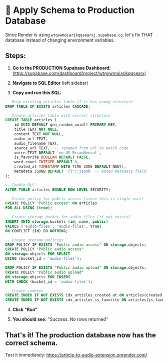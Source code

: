 # 🔧 Apply Schema to Production Database

Since Render is using `wtqvwmoiarikqqsearxj.supabase.co`, let's fix THAT database instead of changing environment variables.

## Steps:

1. **Go to the PRODUCTION Supabase Dashboard:**
   https://supabase.com/dashboard/project/wtqvwmoiarikqqsearxj

2. **Navigate to SQL Editor** (left sidebar)

3. **Copy and run this SQL:**

```sql
-- Drop existing articles table if it has wrong structure
DROP TABLE IF EXISTS articles CASCADE;

-- Create articles table with correct structure
CREATE TABLE articles (
    id UUID DEFAULT gen_random_uuid() PRIMARY KEY,
    title TEXT NOT NULL,
    content TEXT NOT NULL,
    audio_url TEXT,
    audio_filename TEXT,
    source_url TEXT,  -- renamed from url to match code
    voice TEXT DEFAULT 'en-US-BrianNeural',
    is_favorite BOOLEAN DEFAULT FALSE,
    word_count INTEGER DEFAULT 0,
    created_at TIMESTAMP WITH TIME ZONE DEFAULT NOW(),
    metadata JSONB DEFAULT '{}'::jsonb  -- added metadata field
);

-- Enable RLS
ALTER TABLE articles ENABLE ROW LEVEL SECURITY;

-- Create policy for public access (since this is single-user)
CREATE POLICY "Public access" ON articles
FOR ALL USING (true);

-- Create storage bucket for audio files (if not exists)
INSERT INTO storage.buckets (id, name, public) 
VALUES ('audio-files', 'audio-files', true) 
ON CONFLICT (id) DO NOTHING;

-- Create storage policies
DROP POLICY IF EXISTS "Public audio access" ON storage.objects;
CREATE POLICY "Public audio access" 
ON storage.objects FOR SELECT 
USING (bucket_id = 'audio-files');

DROP POLICY IF EXISTS "Public audio upload" ON storage.objects;
CREATE POLICY "Public audio upload" 
ON storage.objects FOR INSERT 
WITH CHECK (bucket_id = 'audio-files');

-- Create indexes
CREATE INDEX IF NOT EXISTS idx_articles_created_at ON articles(created_at DESC);
CREATE INDEX IF NOT EXISTS idx_articles_is_favorite ON articles(is_favorite);
```

4. **Click "Run"**

5. **You should see:** "Success. No rows returned"

## That's it! The production database now has the correct schema.

Test it immediately:
https://article-to-audio-extension.onrender.com/